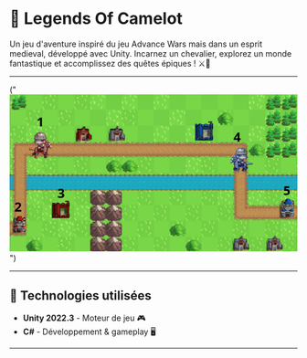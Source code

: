 # 🏰 Legends Of Camelot

Un jeu d'aventure inspiré du jeu Advance Wars mais dans un esprit medieval, développé avec Unity. Incarnez un chevalier, explorez un monde fantastique et accomplissez des quêtes épiques ! ⚔️🐉

---

("![Gameplay Screenshot](Assets/GamePlay.png)
")

---



## 🚀 Technologies utilisées

- **Unity 2022.3** - Moteur de jeu 🎮  
- **C#** - Développement & gameplay 🖥️  


---

